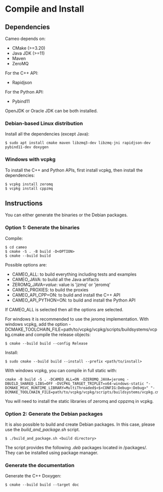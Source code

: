 # Compile and Install

## Dependencies

Cameo depends on:
 - CMake (>=3.20)
 - Java JDK (>=11)
 - Maven
 - ZeroMQ
  
For the C++ API:
 - Rapidjson
 
For the Python API:
 - Pybind11

OpenJDK or Oracle JDK can be both installed.

### Debian-based Linux distribution
 
Install all the dependencies (except Java):

```
$ sudo apt install cmake maven libzmq3-dev libzmq-jni rapidjson-dev pybind11-dev doxygen
```

### Windows with vcpkg

To install the C++ and Python APIs, first install vcpkg, then install the dependencies:

```
$ vcpkg install zeromq
$ vcpkg install cppzmq

```


## Instructions

You can either generate the binaries or the Debian packages.

### Option 1: Generate the binaries

Compile:

```
$ cd cameo
$ cmake -S . -B build -D<OPTION>
$ cmake --build build
```

Possible options are:
 - CAMEO_ALL: to build everything including tests and examples
 - CAMEO_JAVA: to build all the Java artifacts
 - ZEROMQ_JAVA=*value*: value is 'jzmq' or 'jeromq'
 - CAMEO_PROXIES: to build the proxies
 - CAMEO_API_CPP=ON: to build and install the C++ API
 - CAMEO_API_PYTHON=ON: to build and install the Python API

If CAMEO_ALL is selected then all the options are selected.

For windows it is recommended to use the *jeromq* implementation.
With windows vcpkg, add the option -DCMAKE_TOOLCHAIN_FILE=path/to/vcpkg/vcpkg/scripts/buildsystems/vcpkg.cmake and compile the release objects:

```
$ cmake --build build --config Release
```

Install:

```
$ sudo cmake --build build --install --prefix <path/to/install>
```

With windows vcpkg, you can compile in full static with:

```
cmake -B build -S . -DCAMEO_ALL=ON -DZEROMQ_JAVA=jeromq -DBUILD_SHARED_LIBS=OFF -DVCPKG_TARGET_TRIPLET=x64-windows-static "-DCMAKE_MSVC_RUNTIME_LIBRARY=MultiThreaded$<$<CONFIG:Debug>:Debug>" "-DCMAKE_TOOLCHAIN_FILE=path/to/vcpkg/vcpkg/scripts/buildsystems/vcpkg.cmake"
```

You will need to install the static libraries of zeromq and cppzmq in vcpkg.


### Option 2: Generate the Debian packages

It is also possible to build and create Debian packages. In this case, please use the *build_and_package.sh* script.

```
$ ./build_and_package.sh <build directory>
```

The script provides the following *.deb* packages located in <build directory>/packages/.
They can be installed using package manager.

### Generate the documentation

Generate the C++ Doxygen:

```
$ cmake --build build --target doc
```
